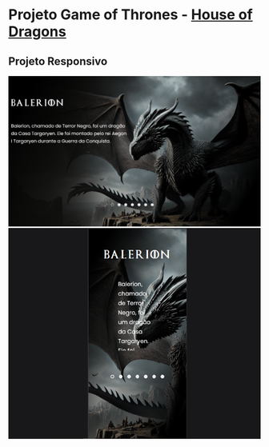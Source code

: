 <h1>Projeto Game of Thrones - <a href="https://dev-onex-start.github.io/Projeto-House-of-Dragons/" target="_blank" rel="noopener noreferrer">House of Dragons</a></h1>
<h2>Projeto Responsivo</h2>

<div padding: auto>
<img src="https://github.com/Dev-onex-start/Projeto-House-of-Dragons/blob/main/SRC/imagens/Modo%20desktop%20HOD.png?raw=true"/>
<img src="https://github.com/Dev-onex-start/Projeto-House-of-Dragons/blob/main/SRC/imagens/Modo%20mobile%20HOD.png?raw=true"/>
</div>
